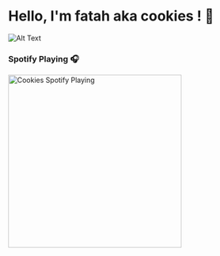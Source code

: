 # Hello, I'm fatah aka cookies ! 🍪

![Alt Text](https://tenor.com/view/anime-study-gif-19878825.gif)

### Spotify Playing 🎧

[<img src="https://now-playing-codestackr.vercel.app/api/spotify-playing" alt="Cookies Spotify Playing" width="350" />](https://open.spotify.com/playlist/37i9dQZF1DX6XceWZP1znY)

